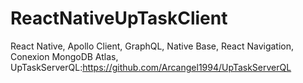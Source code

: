 # ReactNativeUpTaskClient
React Native, Apollo Client, GraphQL, Native Base, React Navigation, Conexion MongoDB Atlas, <br> UpTaskServerQL:https://github.com/Arcangel1994/UpTaskServerQL
